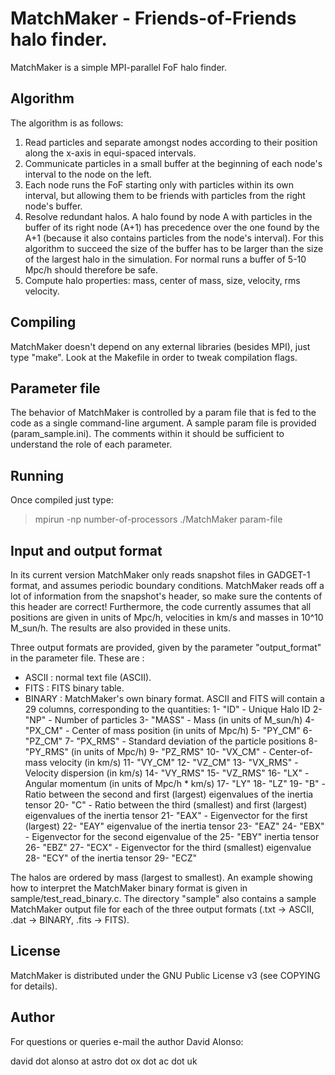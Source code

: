# MatchMaker - Friends-of-Friends halo finder.

MatchMaker is a simple MPI-parallel FoF halo finder.


## Algorithm

The algorithm is as follows:

1. Read particles and separate amongst nodes according
to their position along the x-axis in equi-spaced
intervals.
2. Communicate particles in a small buffer at the
beginning of each node's interval to the node on
the left.
3. Each node runs the FoF starting only with particles
within its own interval, but allowing them to be
friends with particles from the right node's buffer.
4. Resolve redundant halos. A halo found by node A with
particles in the buffer of its right node (A+1) has
precedence over the one found by the A+1
(because it also contains particles from the node's
interval). For this algorithm to succeed the size
of the buffer has to be larger than the size of the
largest halo in the simulation. For normal runs
a buffer of 5-10 Mpc/h should therefore be safe.
5. Compute halo properties: mass, center of mass,
size, velocity, rms velocity.


## Compiling

MatchMaker doesn't depend on any external libraries
(besides MPI), just type "make". Look at the Makefile in
order to tweak compilation flags.


## Parameter file

The behavior of MatchMaker is controlled by a param file
that is fed to the code as a single command-line argument.
A sample param file is provided (param_sample.ini). The
comments within it should be sufficient to understand the
role of each parameter.


## Running

Once compiled just type:

> mpirun -np number-of-processors ./MatchMaker param-file


## Input and output format

In its current version MatchMaker only reads snapshot files
in GADGET-1 format, and assumes periodic boundary conditions.
MatchMaker reads off a lot of information from the snapshot's
header, so make sure the contents of this header are correct!
Furthermore, the code currently assumes that all positions
are given in units of Mpc/h, velocities in km/s and masses in
10^10 M_sun/h. The results are also provided in these units.

Three output formats are provided, given by the parameter
"output_format" in the parameter file. These are :
 - ASCII : normal text file (ASCII).
 - FITS : FITS binary table.
 - BINARY : MatchMaker's own binary format.
ASCII and FITS will contain a 29 columns, corresponding to the
quantities:
1-  "ID"     - Unique Halo ID
2-  "NP"     - Number of particles
3-  "MASS"   - Mass (in units of M_sun/h)
4-  "PX_CM"  - Center of mass position (in units of Mpc/h)
5-  "PY_CM"
6-  "PZ_CM"
7-  "PX_RMS" - Standard deviation of the particle positions
8-  "PY_RMS"   (in units of Mpc/h)
9-  "PZ_RMS"
10- "VX_CM"  - Center-of-mass velocity (in km/s)
11- "VY_CM"
12- "VZ_CM"
13- "VX_RMS" - Velocity dispersion (in km/s)
14- "VY_RMS"
15- "VZ_RMS"
16- "LX"     - Angular momentum (in units of Mpc/h * km/s)
17- "LY"
18- "LZ"
19- "B"      - Ratio between the second and first (largest)
               eigenvalues of the inertia tensor
20- "C"      - Ratio between the third (smallest) and first
               (largest) eigenvalues of the inertia tensor
21- "EAX"    - Eigenvector for the first (largest)
22- "EAY"      eigenvalue of the inertia tensor
23- "EAZ"
24- "EBX"    - Eigenvector for the second eigenvalue of the
25- "EBY"      inertia tensor
26- "EBZ"
27- "ECX"    - Eigenvector for the third (smallest) eigenvalue
28- "ECY"      of the inertia tensor
29- "ECZ"

The halos are ordered by mass (largest to smallest). An example
showing how to interpret the MatchMaker binary format is given
in sample/test_read_binary.c. The directory "sample" also
contains a sample MatchMaker output file for each of the three
output formats (.txt -> ASCII, .dat -> BINARY, .fits -> FITS).


## License

MatchMaker is distributed under the GNU Public License v3
(see COPYING for details).


## Author

For questions or queries e-mail the author David Alonso:

   david dot alonso at astro dot ox dot ac dot uk
